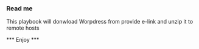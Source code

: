### Read me ###

This playbook will donwload Worpdress from provide e-link and unzip it to remote hosts


*** Enjoy ***